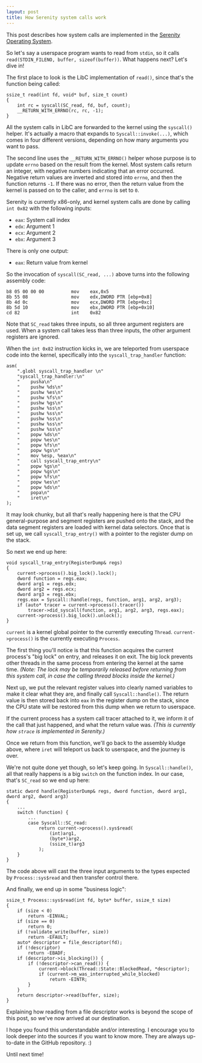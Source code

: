 ```yaml
---
layout: post
title: How Serenity system calls work
---
```


This post describes how system calls are implemented in the [Serenity Operating System](https://github.com/SerenityOS/serenity).

So let's say a userspace program wants to read from `stdin`, so it calls `read(STDIN_FILENO, buffer, sizeof(buffer))`. What happens next? Let's dive in!

The first place to look is the LibC implementation of `read()`, since that's the function being called:

    ssize_t read(int fd, void* buf, size_t count)
    {
        int rc = syscall(SC_read, fd, buf, count);
        __RETURN_WITH_ERRNO(rc, rc, -1);
    }

All the system calls in LibC are forwarded to the kernel using the `syscall()` helper. It's actually a macro that expands to `Syscall::invoke(...)`, which comes in four different versions, depending on how many arguments you want to pass.

The second line uses the `__RETURN_WITH_ERRNO()` helper whose purpose is to update `errno` based on the result from the kernel. Most system calls return an integer, with negative numbers indicating that an error occurred. Negative return values are inverted and stored into `errno`, and then the function returns `-1`. If there was no error, then the return value from the kernel is passed on to the caller, and `errno` is set to `0`.

Serenity is currently x86-only, and kernel system calls are done by calling `int 0x82` with the following inputs:

* `eax`: System call index
* `edx`: Argument 1
* `ecx`: Argument 2
* `ebx`: Argument 3

There is only one output:

* `eax`: Return value from kernel

So the invocation of `syscall(SC_read, ...)` above turns into the following assembly code:

    b8 05 00 00 00          mov    eax,0x5
    8b 55 08                mov    edx,DWORD PTR [ebp+0x8]
    8b 4d 0c                mov    ecx,DWORD PTR [ebp+0xc]
    8b 5d 10                mov    ebx,DWORD PTR [ebp+0x10]
    cd 82                   int    0x82

Note that `SC_read` takes three inputs, so all three argument registers are used. When a system call takes less than three inputs, the other argument registers are ignored.

When the `int 0x82` instruction kicks in, we are teleported from userspace code into the kernel, specifically into the `syscall_trap_handler` function:

    asm(
        ".globl syscall_trap_handler \n"
        "syscall_trap_handler:\n"
        "    pusha\n"
        "    pushw %ds\n"
        "    pushw %es\n"
        "    pushw %fs\n"
        "    pushw %gs\n"
        "    pushw %ss\n"
        "    pushw %ss\n"
        "    pushw %ss\n"
        "    pushw %ss\n"
        "    pushw %ss\n"
        "    popw %ds\n"
        "    popw %es\n"
        "    popw %fs\n"
        "    popw %gs\n"
        "    mov %esp, %eax\n"
        "    call syscall_trap_entry\n"
        "    popw %gs\n"
        "    popw %gs\n"
        "    popw %fs\n"
        "    popw %es\n"
        "    popw %ds\n"
        "    popa\n"
        "    iret\n"
    );

It may look chunky, but all that's really happening here is that the CPU general-purpose and segment registers are pushed onto the stack, and the data segment registers are loaded with kernel data selectors. Once that is set up, we call `syscall_trap_entry()` with a pointer to the register dump on the stack.

So next we end up here:

    void syscall_trap_entry(RegisterDump& regs)
    {
        current->process().big_lock().lock();
        dword function = regs.eax;
        dword arg1 = regs.edx;
        dword arg2 = regs.ecx;
        dword arg3 = regs.ebx;
        regs.eax = Syscall::handle(regs, function, arg1, arg2, arg3);
        if (auto* tracer = current->process().tracer())
            tracer->did_syscall(function, arg1, arg2, arg3, regs.eax);
        current->process().big_lock().unlock();
    }

`current` is a kernel global pointer to the currently executing `Thread`. `current->process()` is the currently executing `Process`.

The first thing you'll notice is that this function acquires the current process's "big lock" on entry, and releases it on exit. The big lock prevents other threads in the same process from entering the kernel at the same time. *(Note: The lock may be temporarily released before returning from this system call, in case the calling thread blocks inside the kernel.)*

Next up, we put the relevant register values into clearly named variables to make it clear what they are, and finally call `Syscall::handle()`. The return value is then stored back into `eax` in the register dump on the stack, since the CPU state will be restored from this dump when we return to userspace.

If the current process has a system call tracer attached to it, we inform it of the call that just happened, and what the return value was. *(This is currently how `strace` is implemented in Serenity.)*

Once we return from this function, we'll go back to the assembly kludge above, where `iret` will teleport us back to userspace, and the journey is over.

We're not quite done yet though, so let's keep going. In `Syscall::handle()`, all that really happens is a big `switch` on the function index. In our case, that's `SC_read` so we end up here:

    static dword handle(RegisterDump& regs, dword function, dword arg1, dword arg2, dword arg3)
    {
        ...
        switch (function) {
            ...
            case Syscall::SC_read:
                return current->process().sys$read(
                    (int)arg1,
                    (byte*)arg2,
                    (ssize_t)arg3
                );
        }
    }

The code above will cast the three input arguments to the types expected by `Process::sys$read` and then transfer control there.

And finally, we end up in some "business logic":

    ssize_t Process::sys$read(int fd, byte* buffer, ssize_t size)
    {       
        if (size < 0)
            return -EINVAL;
        if (size == 0)
            return 0;
        if (!validate_write(buffer, size))
            return -EFAULT;
        auto* descriptor = file_descriptor(fd);
        if (!descriptor)
            return -EBADF;
        if (descriptor->is_blocking()) {
            if (!descriptor->can_read()) {
                current->block(Thread::State::BlockedRead, *descriptor);
                if (current->m_was_interrupted_while_blocked)
                    return -EINTR;
            }
        }   
        return descriptor->read(buffer, size);
    }       

Explaining how reading from a file descriptor works is beyond the scope of this post, so we've now arrived at our destination.

I hope you found this understandable and/or interesting. I encourage you to look deeper into the sources if you want to know more. They are always up-to-date in the GitHub repository. :)

Until next time!

